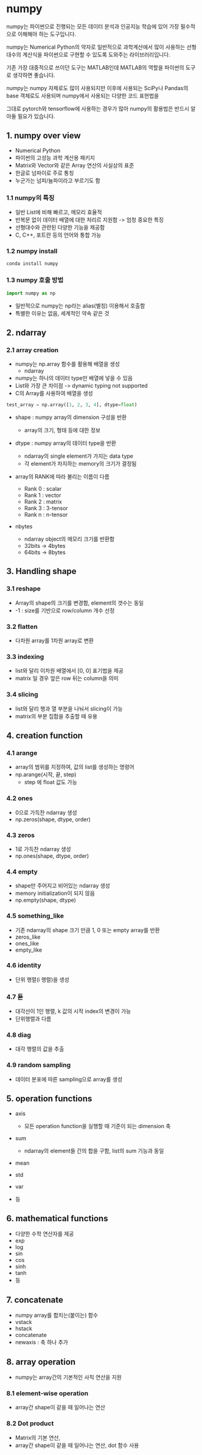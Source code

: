 # numpy

numpy는 파이썬으로 진행되는 모든 데이터 분석과 인공지능 학습에 있어 가장 필수적으로 이해해야 하는 도구입니다.

numpy는 Numerical Python의 약자로 일반적으로 과학계산에서 많이 사용하는 선형대수의 계산식을 파이썬으로 구현할 수 있도록 도와주는 라이브러리입니다. 

기존 가장 대중적으로 쓰이던 도구는 MATLAB인데 MATLAB의 역할을 파이썬의 도구로 생각하면 좋습니다.

numpy는 numpy 자체로도 많이 사용되지만 이후에 사용되는 SciPy나 Pandas의 base 객체로도 사용되며 numpy에서 사용되는 다양한 코드 표현법을 

그대로 pytorch와 tensorflow에 사용하는 경우가 많아 numpy의 활용법은 반드시 알아둘 필요가 있습니다.

## 1. numpy over view

- Numerical Python
- 파이썬의 고성능 과학 계산용 패키지
- Matrix와 Vector와 같은 Array 연산의 사실상의 표준
- 한글로 넘파이로 주로 통칭
- 누군가는 넘피/늄파이라고 부르기도 함

### 1.1 numpy의 특징

- 일반 List에 비해 빠르고, 메모리 효율적
- 반복문 없이 데이터 배열에 대한 처리르 지원함 -> 엄청 중요한 특징
- 선형대수와 관련된 다양한 기능을 제공함
- C, C++, 포트란 등의 언어와 통합 가능

### 1.2 numpy install

```conda install numpy```

### 1.3 numpy 호출 방법

```python
import numpy as np
```

- 일반적으로 numpy는 np라는 alias(별칭) 이용해서 호출함
- 특별한 이유는 없음, 세계적인 약속 같은 것

## 2. ndarray

### 2.1 array creation

- numpy는 np.array 함수를 활용해 배열을 생성
  - ndarray
- numpy는 하나의 데이터 type만 배열에 넣을 수 있음
- List와 가장 큰 차이점 -> dynamic typing not supported
- C의 Array를 사용하여 배열을 생성

```python
test_array = np.array([1, 2, 3, 4], dtype=float)
```

- shape : numpy array의 dimension 구성을 반환
  - array의 크기, 형태 등에 대한 정보
- dtype : numpy array의 데이터 type을 반환
  - ndarray의 single element가 가지는 data type
  - 각 element가 차지하는 memory의 크기가 결정됨

- array의 RANK에 따라 불리는 이름이 다름
  - Rank 0 : scalar
  - Rank 1 : vector
  - Rank 2 : matrix
  - Rank 3 : 3-tensor
  - Rank n : n-tensor

- nbytes
  - ndarray object의 메모리 크기를 반환함
  - 32bits -> 4bytes
  - 64bits -> 8bytes

## 3. Handling shape

### 3.1 reshape

- Array의 shape의 크기를 변경함, element의 갯수는 동일
- -1 : size를 기반으로 row/column 개수 선정

### 3.2 flatten

- 다차원 array를 1차원 array로 변환

### 3.3 indexing

- list와 달리 이차원 배열에서 [0, 0] 표기법을 제공
- matrix 일 경우 앞은 row 뒤는 column을 의미

### 3.4 slicing

- list와 달리 행과 열 부분을 나눠서 slicing이 가능
- matrix의 부분 집합을 추출할 때 유용

## 4. creation function

### 4.1 arange

- array의 범위를 지정하여, 값의 list를 생성하는 명령어
- np.arange(시작, 끝, step)
  - step 에 float 값도 가능

### 4.2 ones

- 0으로 가득찬 ndarray 생성
- np.zeros(shape, dtype, order)

### 4.3 zeros

- 1로 가득찬 ndarray 생성
- np.ones(shape, dtype, order)

### 4.4 empty

- shape만 주어지고 비어있는 ndarray 생성
- memory initialization이 되지 않음
- np.empty(shape, dtype)

### 4.5 something_like

- 기존 ndarray의 shape 크기 만큼 1, 0 또는 empty array를 반환
- zeros_like
- ones_like
- empty_like

### 4.6 identity

- 단위 행렬(i 행렬)을 생성

### 4.7 됻

- 대각선이 1인 행렬, k 값의 시작 index의 변경이 가능
- 단위행렬과 다름

### 4.8 diag

- 대각 행렬의 값을 추출

### 4.9 random sampling

- 데이터 분포에 따른 sampling으로 array를 생성

## 5. operation functions

- axis
  - 모든 operation function을 실행할 때 기준이 되는 dimension 축

- sum
  - ndarray의 element들 간의 합을 구함, list의 sum 기능과 동일

- mean
- std
- var
- 등

## 6. mathematical functions

- 다양한 수학 연산자를 제공
- exp
- log
- sin
- cos
- sinh
- tanh
- 등

## 7. concatenate

- numpy array를 합치는(붙이는) 함수
- vstack
- hstack
- concatenate
- newaxis : 축 하나 추가

## 8. array operation

- numpy는 array간의 기본적인 사칙 연산을 지원

### 8.1 element-wise operation
- array간 shape이 같을 때 일어나는 연산

### 8.2 Dot product

- Matrix의 기본 연산, 
- array간 shape이 같을 때 일어나는 연산, dot 함수 사용
















